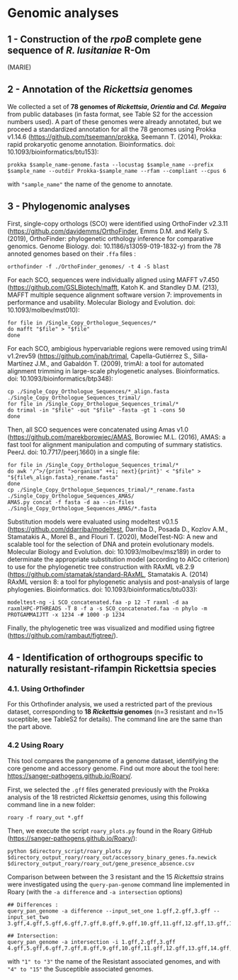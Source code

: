 # Genomic analyses 

## 1 - Construction of the *rpoB* complete gene sequence of *R. lusitaniae* R-Om
(MARIE)


## 2 - Annotation of the *Rickettsia* genomes
We collected a set of **78 genomes of *Rickettsia*, *Orientia* and *Cd. Megaira*** from public databases (in fasta format, see Table S2 for the accession numbers used). A part of these genomes were already annotated, but we proceed a standardized annotation for all the 78 genomes using Prokka v1.14.6 (<https://github.com/tseemann/prokka>, Seemann T. (2014), Prokka: rapid prokaryotic genome annotation. Bioinformatics. doi: 10.1093/bioinformatics/btu153):

```
prokka $sample_name-genome.fasta --locustag $sample_name --prefix $sample_name --outdir Prokka-$sample_name --rfam --compliant --cpus 6
```

with ```"sample_name"``` the name of the genome to annotate.


## 3 - Phylogenomic analyses

First, single-copy orthologs (SCO) were identified using OrthoFinder v2.3.11 (<https://github.com/davidemms/OrthoFinder>, Emms D.M. and Kelly S. (2019), OrthoFinder: phylogenetic orthology inference for comparative genomics. Genome Biology. doi: 10.1186/s13059-019-1832-y) from the 78 annoted genomes based on their ```.ffa``` files :

```
orthofinder -f ./OrthoFinder_genomes/ -t 4 -S blast
```

For each SCO, sequences were individually aligned using MAFFT v7.450 (<https://github.com/GSLBiotech/mafft>, Katoh K. and Standley D.M. (213), MAFFT multiple sequence alignment software version 7: improvements in performance and usability. Molecular Biology and Evolution. doi: 10.1093/molbev/mst010):

```
for file in /Single_Copy_Orthologue_Sequences/*
do mafft "$file" > "$file"
done
```

For each SCO, ambigious hypervariable regions were removed using trimAl v1.2rev59 (<https://github.com/inab/trimal>, Capella-Gutiérrez S., Silla-Martínez J.M., and Gabaldón T. (2009), trimAl: a tool for automated alignment trimming in large-scale phylogenetic analyses. Bioinformatics. doi: 10.1093/bioinformatics/btp348):

```
cp ./Single_Copy_Orthologue_Sequences/*_align.fasta ./Single_Copy_Orthologue_Sequences_trimal/
for file in /Single_Copy_Orthologue_Sequences_trimal/*
do trimal -in "$file" -out "$file" -fasta -gt 1 -cons 50
done
```

Then, all SCO sequences were concatenated using Amas v1.0 (<https://github.com/marekborowiec/AMAS>, Borowiec M.L. (2016), AMAS: a fast tool for alignment manipulation and computing of summary statistics. PeerJ. doi: 10.7717/peerj.1660) in a single file:

```
for file in /Single_Copy_Orthologue_Sequences_trimal/*
do awk '/^>/{print ">organism" ++i; next}{print}' < "$file" > "${file%_align.fasta}_rename.fasta"
done
cp ./Single_Copy_Orthologue_Sequences_trimal/*_rename.fasta ./Single_Copy_Orthologue_Sequences_AMAS/
AMAS.py concat -f fasta -d aa --in-files ./Single_Copy_Orthologue_Sequences_AMAS/*.fasta
```

Substitution models were evaluated using modeltest v0.1.5 (<https://github.com/ddarriba/modeltest>, Darriba D., Posada D., Kozlov A.M., Stamatakis A., Morel B., and Flouri T. (2020), ModelTest-NG: A new and scalable tool for the selection of DNA and protein evolutionary models. Molecular Biology and Evolution. doi: 10.1093/molbev/msz189) in order to determinate the appropriate substitution model (according to AICc criterion) to use for the phylogenetic tree construction with RAxML v8.2.9 (<https://github.com/stamatak/standard-RAxML>, Stamatakis A. (2014) RAxML version 8: a tool for phylogenetic analysis and post-analysis of large phylogenies. Bioinformatics. doi: 10.1093/bioinformatics/btu033):

```
modeltest-ng -i SCO_concatenated.faa -p 12 -T raxml -d aa
raxmlHPC-PTHREADS -T 8 -f a -s SCO_concatenated.faa -n phylo -m PROTGAMMAIJTT -x 1234 -# 1000 -p 1234
```

Finally, the phylogenetic tree was visualized and modified using figtree (<https://github.com/rambaut/figtree/>).


## 4 - Identification of orthogroups specific to naturally resistant-rifampin Rickettsia species

### 4.1. Using Orthofinder

For this Orthofinder analysis, we used a restricted part of the previous dataset, corresponding to **18 *Rickettsia* genomes** (n=3 resistant and n=15 suceptible, see TableS2 for details). The command line are the same than the part above.


### 4.2 Using Roary

This tool compares the pangenome of a genome dataset, identifying the core genome and accessory genome. Find out more about the tool here: <https://sanger-pathogens.github.io/Roary/>. 

First, we selected the ```.gff``` files generated previously with the Prokka analysis of the 18 restricted *Rickettsia* genomes, using this following command line in a new folder:

```
roary -f roary_out *.gff
```
Then, we execute the script ```roary_plots.py``` found in the Roary GitHub (<https://sanger-pathogens.github.io/Roary/>):

```
python $directory_script/roary_plots.py $directory_output_roary/roary_out/accessory_binary_genes.fa.newick $directory_output_roary/roary_out/gene_presence_absence.csv
```

Comparison between between the 3 resistant and the 15 *Rickettsia* strains were investigated using the ```query-pan-genome``` command line implemented in Roary (with the ```-a difference``` and ```-a intersection``` options)

```
## Differences :
query_pan_genome -a difference --input_set_one 1.gff,2.gff,3.gff --input_set_two 3.gff,4.gff,5.gff,6.gff,7.gff,8.gff,9.gff,10.gff,11.gff,12.gff,13.gff,14.gff,15.gff

## Intersection:
query_pan_genome -a intersection -i 1.gff,2.gff,3.gff 4.gff,5.gff,6.gff,7.gff,8.gff,9.gff,10.gff,11.gff,12.gff,13.gff,14.gff,15.gff
```

with ```"1" to "3"``` the name of the Resistant associated genomes, and with ```"4" to "15"``` the Susceptible associated genomes.



